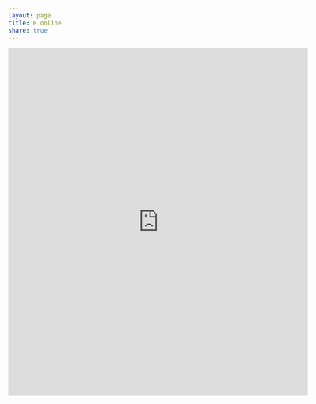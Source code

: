 ```yaml
---
layout: page
title: R online
share: true
---
```


<iframe width='120%' height='700' src='http://r-fiddle.org/#/embed/eYsWfghB/1' allowfullscreen='allowfullscreen' frameborder='0'></iframe>

<script src="https://npmcdn.com/jupyter-js-widgets@~1.2.0/dist/embed.js"></script><script type="application/vnd.jupyter-embedded-widgets">{}</script>
